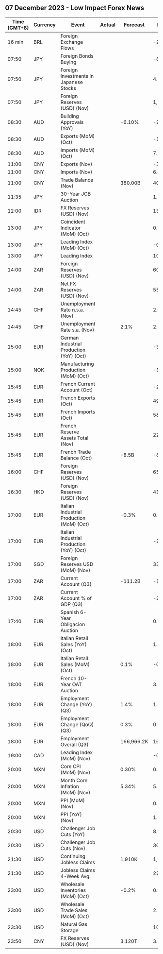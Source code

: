 ## 07 December 2023 - Low Impact Forex News

| Time (GMT+8) | Currency | Event | Actual | Forecast | Previous |
|------|----------|-------|--------|----------|----------|
| 16 min | BRL | Foreign Exchange Flows |  |  | -2.924B |
| 07:50 | JPY | Foreign Bonds Buying |  |  | -84.5B |
| 07:50 | JPY | Foreign Investments in Japanese Stocks |  |  | 4.2B |
| 07:50 | JPY | Foreign Reserves (USD) (Nov) |  |  | 1,238.0B |
| 08:30 | AUD | Building Approvals (YoY) |  | -6.10% | -20.60% |
| 08:30 | AUD | Exports (MoM) (Oct) |  |  | -1.4% |
| 08:30 | AUD | Imports (MoM) (Oct) |  |  | 7.5% |
| 11:00 | CNY | Exports (Nov) |  |  | -3.10M |
| 11:00 | CNY | Imports (Nov) |  |  | 6.40M |
| 11:00 | CNY | Trade Balance (Nov) |  | 380.00B | 405.47B |
| 11:35 | JPY | 30-Year JGB Auction |  |  | 1.741% |
| 12:00 | IDR | FX Reserves (USD) (Nov) |  |  | 133.10B |
| 13:00 | JPY | Coincident Indicator (MoM) (Oct) |  |  | 0.1% |
| 13:00 | JPY | Leading Index (MoM) (Oct) |  |  | -0.3% |
| 13:00 | JPY | Leading Index |  |  | 108.9 |
| 14:00 | ZAR | Foreign Reserves (USD) (Nov) |  |  | 60.96B |
| 14:00 | ZAR | Net FX Reserves (USD) (Nov) |  |  | 55.510B |
| 14:45 | CHF | Unemployment Rate n.s.a. (Nov) |  |  | 2.0% |
| 14:45 | CHF | Unemployment Rate s.a. (Nov) |  | 2.1% | 2.1% |
| 15:00 | EUR | German Industrial Production (YoY) (Oct) |  |  | -3.86% |
| 15:00 | NOK | Manufacturing Production (MoM) (Oct) |  |  | -1.3% |
| 15:45 | EUR | French Current Account (Oct) |  |  | -2.50B |
| 15:45 | EUR | French Exports (Oct) |  |  | 49.1B |
| 15:45 | EUR | French Imports (Oct) |  |  | 58.0B |
| 15:45 | EUR | French Reserve Assets Total (Nov) |  |  | 224,598.0M |
| 15:45 | EUR | French Trade Balance (Oct) |  | -8.5B | -8.9B |
| 16:00 | CHF | Foreign Reserves (USD) (Nov) |  |  | 657.8B |
| 16:30 | HKD | Foreign Reserves (USD) (Nov) |  |  | 416.00B |
| 17:00 | EUR | Italian Industrial Production (MoM) (Oct) |  | -0.3% | 0.0% |
| 17:00 | EUR | Italian Industrial Production (YoY) (Oct) |  |  | -2.0% |
| 17:00 | SGD | Foreign Reserves USD (MoM) (Nov) |  |  | 338.2B |
| 17:00 | ZAR | Current Account (Q3) |  | -111.2B | -160.7B |
| 17:00 | ZAR | Current Account % of GDP (Q3) |  |  | -2.30% |
| 17:40 | EUR | Spanish 6-Year Obligacion Auction |  |  | 0.849% |
| 18:00 | EUR | Italian Retail Sales (YoY) (Oct) |  |  | 1.3% |
| 18:00 | EUR | Italian Retail Sales (MoM) (Oct) |  | 0.1% | -0.3% |
| 18:00 | EUR | French 10-Year OAT Auction |  |  | 3.32% |
| 18:00 | EUR | Employment Change (YoY) (Q3) |  | 1.4% | 1.3% |
| 18:00 | EUR | Employment Change (QoQ) (Q3) |  | 0.3% | 0.2% |
| 18:00 | EUR | Employment Overall (Q3) |  | 166,966.2K | 166,745.3K |
| 19:00 | CAD | Leading Index (MoM) (Nov) |  |  | -0.01% |
| 20:00 | MXN | Core CPI (MoM) (Nov) |  | 0.30% | 0.39% |
| 20:00 | MXN | Month Core Inflation (MoM) (Nov) |  | 5.34% | 5.50% |
| 20:00 | MXN | PPI (MoM) (Nov) |  |  | 0.50% |
| 20:00 | MXN | PPI (YoY) (Nov) |  |  | 1.30% |
| 20:30 | USD | Challenger Job Cuts (YoY) |  |  | 8.8% |
| 20:30 | USD | Challenger Job Cuts (Nov) |  |  | 36.836K |
| 21:30 | USD | Continuing Jobless Claims |  | 1,910K | 1,927K |
| 21:30 | USD | Jobless Claims 4-Week Avg. |  |  | 220.00K |
| 23:00 | USD | Wholesale Inventories (MoM) (Oct) |  | -0.2% | 0.2% |
| 23:00 | USD | Wholesale Trade Sales (MoM) (Oct) |  |  | 2.2% |
| 23:30 | USD | Natural Gas Storage |  |  | 10B |
| 23:50 | CNY | FX Reserves (USD) (Nov) |  | 3.120T | 3.101T |
